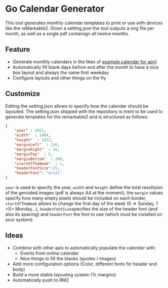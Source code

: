 # Go Calendar Generator

This tool generates monthly calendar templates to print or use with devices like the reMarkable2.
Given a setting.json the tool outputs a ong file per month, as well as a single pdf containign all twelve months.

## Feature
* Generate monthly calendars in the likes of [example calendar for april](https://github.com/floAr/CalenderGeneratorGo/blob/main/example.png "example calendar for april")
* Automatically fill blank days before and after the month to have a nice box layout and always the same first weekday
* Configure layouts and other things on the fly


## Customize

Editing the setting.json allows to specify how the calendar should be layouted. The setting.json shipped with the repository is ment to be used to generate templates for the remarkable2 and is structured as follows:

~~~json
{
    "year" : 2021, 
    "width"  : 1404,
    "height"  : 1872,
    "marginLeft"  : 130,
    "marginRight"  : 10,
    "marginTop"  : 5,
    "marginBottom"  : 200,
    "startOfTheWeek"  : 1,
    "headerFontSize":25,
    "headerFont": "arial"
}
~~~
`year` is used to specify the year, `width` and `height` define the total resoltuion of the genrated images (pdf is always A4 at the moment), the `margin` values specify how many empty pixels should be included on each border, `startOfTheWeek` allows to change the first day of the week (0 => Sunday, 1 =S> Monday...), `headerFontSize`specifies the size of the header font (and also its spacing) and `headerFont` the font to use (which must be installed on your system).

## Ideas
* Combine with other apis to automatically populate the calender with
   * Events from online calendar
   * Nice things to fill the blanks (quotes / images)
* Add more configuration options (Color, different fonts for header and body)
* Build a more stable layouting system (% margins)
* Automatically push to RM2

